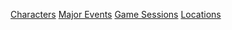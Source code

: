 <!-- TITLE: Ulpha -->
<!-- SUBTITLE: The land of mud and no bells. -->

[Characters](ulpha/characters)
[Major Events](ulpha/events)
[Game Sessions](ulpha/sessions)
[Locations](ulpha/locations)